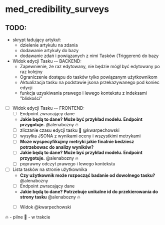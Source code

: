 # med_credibility_surveys

## TODO:
* skrypt ładujący artykuł:
  * dzielenie artykułu na zdania
  * dodawanie artykuły do bazy
  * dodawanie zdań i powiązanych z nimi Tasków (Triggerem) do bazy
* Widok edycji Tasku
-- BACKEND:
  * Zapewnienie, że raz edytowany, nie będzie mógł być edytowany po raz kolejny
  * Ograniczenie dostępu do tasków tylko powiązanym użytkownikom
  * Aktualizacja tasku na podstawie jsona przekazywanego pod koniec edycji
  * funkcja uzyskiwania prawego i lewego kontekstu z indeksami "bliskości"
* [ ] Widok edycji Tasku -- FRONTEND:
   * [ ] Endpoint zwracający dane
  * **Jakie będą to dane? Może być przykład modelu. Endpoint przygotuje.** @alenabozny 🔥 
  * [ ] zliczanie czasu edycji tasku 🚧 @kwarpechowski
  * [ ] wysyłka JSONA z wynikami oceny i wszystkimi metrykami
   * [ ] **Moze wyspecyfikujmy metryki jakie finalnie bedziesz potrzebowac do analizy wyników?**
   * [ ] **Jakie będą to dane? Może być przykład modelu. Endpoint przygotuje.** @alenabozny 🔥 
  * [ ] poprawny odczyt prawego i lewego kontekstu
* [ ] Lista tasków na stronie użytkownika
  * **Czy użytkownik może rozpocząć badanie od dowolnego tasku?**@alenabozny
  * [ ] Endpoint zwracający dane
  * **Jakie będą to dane? Potrzebuje unikalne id do przekierowania do strony tasku** @alenabozny 🔥
  * [ ] Widok @kwarpechowski


  
🔥 - pilne
🚧 - w trakcie
